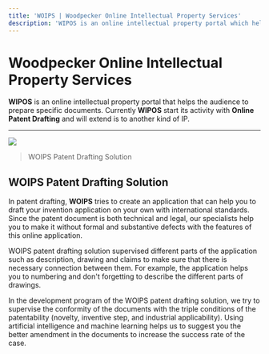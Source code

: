 ```yaml
---
title: 'WOIPS | Woodpecker Online Intellectual Property Services'
description: 'WIPOS is an online intellectual property portal which help users to prepare the specific documents such as patent.'
---
```


# Woodpecker Online Intellectual Property Services
**WIPOS** is an online intellectual property portal that helps the audience to prepare specific documents. Currently **WIPOS** start its activity with **Online Patent Drafting** and will extend is to another kind of IP.

------------

![](https://woips.net/image/WOIPS_LOGO_Patent.png)
> WOIPS Patent Drafting Solution

## WOIPS Patent Drafting Solution
In patent drafting, **WOIPS** tries to create an application that can help you to draft your invention application on your own with international standards. Since the patent document is both technical and legal, our specialists help you to make it without formal and substantive defects with the features of this online application.

WOIPS patent drafting solution supervised different parts of the application such as description, drawing and claims to make sure that there is necessary connection between them. For example, the application helps you to numbering and don't forgetting to describe the different parts of drawings.

In the development program of the WOIPS patent drafting solution, we try to supervise the conformity of the documents with the triple conditions of the patentability (novelty, inventive step, and industrial applicability). Using artificial intelligence and machine learning helps us to suggest you the better amendment in the documents to increase the success rate of the case. 